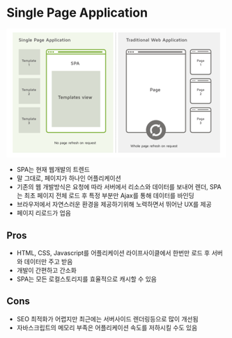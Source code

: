 # Single Page Application
![spa.png](./spa.png)

- SPA는 현재 웹개발의 트렌드
- 말 그대로, 페이지가 하나인 어플리케이션
- 기존의 웹 개발방식은 요청에 따라 서버에서 리소스와 데이터를 보내어 렌더, SPA는 최초 페이지 전체 로드 후 특정 부분만 Ajax를 통해 데이터를 바인딩
- 브라우저에서 자연스러운 환경을 제공하기위해 노력하면서 뛰어난 UX를 제공
- 페이지 리로드가 업음

## Pros
- HTML, CSS, Javascript를 어플리케이션 라이프사이클에서 한번만 로드 후 서버와 데이터만 주고 받음
- 개발이 간편하고 간소화
- SPA는 모든 로컬스토리지를 효율적으로 캐시할 수 있음

## Cons
- SEO 최적화가 어렵지만 최근에는 서버사이드 렌더링등으로 많이 개선됨
- 자바스크립트의 메모리 부족은 어플리케이션 속도를 저하시킬 수도 있음
